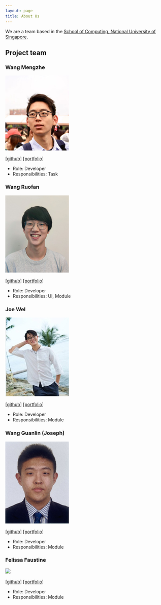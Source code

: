 ```yaml
---
layout: page
title: About Us
---
```


We are a team based in the [School of Computing, National University of Singapore](http://www.comp.nus.edu.sg).

## Project team

### Wang Mengzhe

<img src="images/charliemoweng.png" width="200px">

[[github](http://github.com/charliemoweng)]
[[portfolio](team/wangmengzhe.md)]

* Role: Developer
* Responsibilities: Task

### Wang Ruofan

<img src="images/ruofan1023.png" width="200px">

[[github](http://github.com/ruofan1023)] [[portfolio](team/ruofan1023.md)]

* Role: Developer
* Responsibilities: UI, Module

### Joe Wel

<img src="images/tanjoewel.png" width="200px">

[[github](http://github.com/tanjoewel)]
[[portfolio](team/joewel.md)]

* Role: Developer
* Responsibilities: Module

### Wang Guanlin (Joseph)

<img src="images/wanggljoseph.png" width="200px">

[[github](https://github.com/WangGLJoseph)]
[[portfolio](team/wangguanlinjoseph.md)]

* Role: Developer
* Responsibilities: Module

### Felissa Faustine

<img src="images/felissaf.png" width="200px">

[[github](http://github.com/felissaf)]
[[portfolio](team/felissa.md)]

* Role: Developer
* Responsibilities: Module
